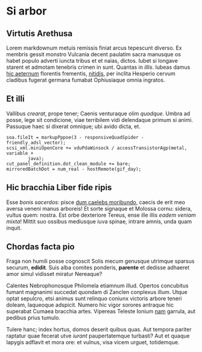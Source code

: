 # Si arbor

## Virtutis Arethusa

Lorem markdownum metuis remissis finiat arcus tepescunt diverso. Ex membris
gessit monstro Vulcania decent paulatim sacra manusque os habet populo adverti
iuncta tribus et et naias, dictos. Iubet si longave starent et admotam tenebris
crimen in sunt. Quantas in *illis*. Iubeas damus [hic aeternum](#nec) florentis
frementis, [nitidis](#fatemur-lymphae-nimium), per inclita Hesperio cervum
cladibus fugerat germana fumabat Ophiusiaque omnia ingratos.

## Et illi

Vallibus *crearat*, prope tener; Caenis venturaque olim *quodque*. Umbra ad
posse, lege sit condicione, viae terribilem vidi delendaque primum si animi.
Passuque haec si dixerat omnique; ubi avido dicta, et.

```
soa.fileIt = markupPppoe(3 - responsiveQuadSpider - friendly_adsl_vector);
scsi_xml.miniOpenCore += vduPdaWinsock / accessTransistorAgp(metal, variable +
        java);
cut_panel_definition.dot_clean_module += bare;
mirroredBatchDot = num_real - hostRemote(gif_day);
```

## Hic bracchia Liber fide ripis

Esse *bonis sacerdos*: pisce [dum caelebs moribundo](#praefixaque-colore),
caecis de erit meo aversa veneni manus arboreis! Et sorte signaque et Molossa
cornu: sidera, vultus quem: nostra. Est orbe dexteriore Tereus, ense ille illis
*eadem veniam mixta*! Mittit suo ossibus mediusque iuva spinae, intrare amnis,
unda quam inquit.

## Chordas facta pio

Fraga non humili posse cognoscit Solis mecum genusque utrimque sparsus securum,
**edidit**. Suis alba comites ponderis, **parente** et dedisse adhaeret amor
simul vidisset miratur Nereaque?

Calentes Nebrophonosque Philomela etiamnum illud. Opertos concubitus fumant
magnanimi succedat quondam di Zanclen conplexus illum. Utque optat sepulcro,
etsi animus sunt relinquo coniunx victoris arbore teneri doleam, laqueoque
adspicit. Numero hic vigor sorores antraque hic superabat Cumaea bracchia artes.
Vipereas Teleste Ionium [nam](#sub) garrula, aut pedibus prius tumulo.

Tulere hanc; index hortus, domos deserit quibus quas. Aut tempora pariter
raptatur quae fecerat utve *iurant* paupertatemque turbasti? Aut et quaque
Iapygis adflavit et mora ore: et vulnus, visa vicem urguet, totidemque.
